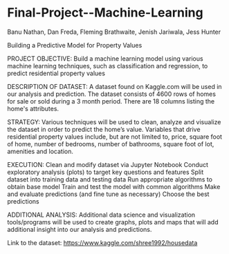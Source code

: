 # Final-Project--Machine-Learning
Banu Nathan, Dan Freda, Fleming Brathwaite, Jenish Jariwala, Jess Hunter

Building a Predictive Model for Property Values


PROJECT OBJECTIVE:
Build a machine learning model using various machine learning techniques, such as classification and regression, to predict residential property values

DESCRIPTION OF DATASET:
A dataset found on Kaggle.com will be used in our analysis and prediction. The dataset consists of 4600 rows of homes for sale or sold during a 3 month period. There are 18 columns listing the home's attributes. 

STRATEGY:
Various techniques will be used to clean, analyze and visualize the dataset in order to predict the home’s value. Variables that drive residential property values include, but are not limited to, price, square foot of home, number of bedrooms, number of bathrooms, square foot of lot, amenities and location.

EXECUTION:
Clean and modify dataset via Jupyter Notebook
Conduct exploratory analysis (plots) to target key questions and features
Split dataset into training data and testing data
Run appropriate algorithms to obtain base model
Train and test the model with common algorithms 
Make and evaluate predictions (and fine tune as necessary)
Choose the best predictions

ADDITIONAL ANALYSIS:
Additional data science and visualization tools/programs will be used to create graphs, plots and maps    that will add additional insight into our analysis and predictions.  

Link to the dataset: 
https://www.kaggle.com/shree1992/housedata
